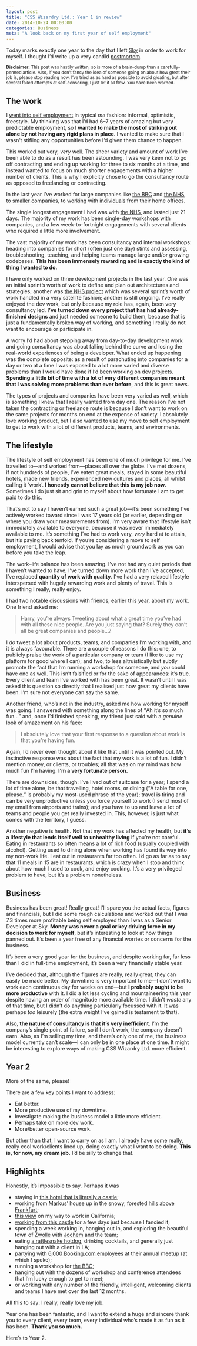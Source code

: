 ```yaml
---
layout: post
title: "CSS Wizardry Ltd.: Year 1 in review"
date: 2014-10-24 00:00:00
categories: Business
meta: "A look back on my first year of self employment"
---
```


Today marks exactly one year to the day that I left [Sky](/case-studies/bskyb/)
in order to work for myself. I thought I’d write up a very candid
[postmortem](http://en.wikipedia.org/wiki/Postmortem_documentation).

<small>**Disclaimer:** This post was hastily written, so is more of a
brain-dump than a carefully-penned article. Also, if you don’t fancy the idea of
someone going on about how great their job is, please stop reading now. I’ve
tried as as hard as possible to avoid gloating, but after several failed
attempts at self-censoring, I just let it all flow. You have been warned.</small>

## The work

I [went into self employment](http://csswizardry.com/2013/10/lets-work-together/)
in typical _me_ fashion: informal, optimistic, freestyle. My thinking was that
I’d had 6–7 years of amazing but very predictable employment, so **I wanted to
make the most of striking out alone by not having any rigid plans in place**. I
wanted to make sure that I wasn’t stifling any opportunities before I’d given
them chance to happen.

This worked out very, _very_ well. The sheer variety and amount of work I’ve
been able to do as a result has been astounding. I was very keen not to go off
contracting and ending up working for three to six months at a time, and instead
wanted to focus on much shorter engagements with a higher number of clients.
This is why I explicitly chose to go the consultancy route as opposed to
freelancing or contracting.

In the last year I’ve worked for large companies like [the
BBC](/case-studies/bbc-workshop/) and [the
NHS](/case-studies/nhs-nhsx-elearning-platform/), to [smaller
companies](/case-studies/madgex-consultancy-workshop/), to working with
[individuals](http://csswizardry.com/work/#quote:markus-klug) from their home
offices.

The single longest engagement I had was with [the
NHS](http://csswizardry.com/case-studies/nhs-nhsx-elearning-platform/), and
lasted just 21 days. The majority of my work has been single-day workshops with
companies, and a few week-to-fortnight engagements with several clients who
required a little more involvement.

The vast majority of my work has been consultancy and internal workshops:
heading into companies for short (often just one day) stints and assessing,
troubleshooting, teaching, and helping teams manage large and/or growing
codebases. **This has been immensely rewarding and is exactly the kind of thing
I wanted to do.**

I have only worked on three development projects in the last year. One was an
initial sprint’s worth of work to define and plan out architectures and
strategies; another was [the
NHS project](http://csswizardry.com/case-studies/nhs-nhsx-elearning-platform/)
which was several sprint’s worth of work handled in a very satellite fashion;
another is still ongoing. I’ve really enjoyed the dev work, but only because my
role has, again, been very consultancy led. **I’ve turned down every project
that has had already-finished designs** and just needed someone to build them,
because that is just a fundamentally broken way of working, and something I
really do not want to encourage or participate in.

A worry I’d had about stepping away from day-to-day development work and going
consultancy was about falling behind the curve and losing the real-world
experiences of being a developer. What ended up happening was the complete
opposite: as a result of parachuting into companies for a day or two at a time I
was exposed to a lot more varied and diverse problems than I would have done if
I’d been working on dev projects. **Spending a little bit of time with a lot of
very different companies meant that I was solving more problems than ever
before**, and this is great news.

The types of projects and companies have been very varied as well, which is
something I knew that I really wanted from day one. The reason I’ve not taken
the contracting or freelance route is because I don’t want to work on the same
projects for months on end at the expense of variety. I absolutely love working
product, but I also wanted to use my move to self employment to get to work with
a lot of different products, teams, and environments.

## The lifestyle

The lifestyle of self employment has been one of much privilege for me. I’ve
travelled to—and worked from—places all over the globe. I’ve met dozens, if not
hundreds of people, I’ve eaten great meals, stayed in some beautiful hotels,
made new friends, experienced new cultures and places, all whilst calling it
‘work’. **I honestly cannot believe that this is my job now.** Sometimes I do
just sit and grin to myself about how fortunate I am to get paid to do this.

That’s not to say I haven’t earned such a great job—it’s been something I’ve
actively worked toward since I was 17 years old (or earlier, depending on where
you draw your measurements from). I’m very aware that lifestyle isn’t
immediately available to everyone, because it was never immediately available to
me. It’s something I’ve had to work very, _very_ hard at to attain, but it’s
paying back tenfold. If you’re considering a move to self employment, I would
advise that you lay as much groundwork as you can before you take the leap.

The work–life balance has been amazing. I’ve not had any quiet periods that I
haven’t wanted to have; I’ve turned down more work than I’ve accepted, I’ve
replaced **quantity of work with quality**. I’ve had a very relaxed lifestyle
interspersed with hugely rewarding work and plenty of travel. This is something
I really, really enjoy.

I had two notable discussions with friends, earlier this year, about my work.
One friend asked me:

> Harry, you’re always Tweeting about what a great time you’ve had with all
> these nice people. Are you just saying that? Surely they can’t all be great
> companies and people…?

I _do_ tweet a lot about products, teams, and companies I’m working with, and it
is always favourable. There are a couple of reasons I do this: one, to publicly
praise the work of a particular company or team (I like to use my platform for
good where I can); and two, to less altruistically but subtly promote the fact
that I’m running a workshop for someone, and _you_ could have one as well. This
isn’t falsified or for the sake of appearances: it’s true. Every client and team
I’ve worked with has been great. It wasn’t until I was asked this question so
directly that I realised just how great my clients have been. I’m sure not
everyone can say the same.

Another friend, who’s not in the industry, asked me how working for myself was
going. I answered with something along the lines of <q>Ah it’s so much fun…</q>
and, once I’d finished speaking, my friend just said with a _genuine_ look of
amazement on his face:

> I absolutely love that your first response to a question about work is that
> you’re having fun.

Again, I’d never even thought about it like that until it was pointed out. My
instinctive response was about the fact that my work is a lot of fun. I didn’t
mention money, or clients, or troubles; all that was on my mind was how much fun
I’m having. **I’m a very fortunate person.**

There are downsides, though: I’ve lived out of suitcase for a year; I spend a
lot of time alone, be that travelling, hotel rooms, or dining (<q>A table for
one, please.</q> is probably my most-used phrase of the year); travel is tiring
and can be very unproductive unless you force yourself to work (I send most of
my email from airports and trains); and you have to up and leave a lot of teams
and people you get really invested in. This, however, is just what comes with
the territory, I guess.

Another negative is health. Not that my work has affected my health, but **it’s
a lifestyle that lends itself well to unhealthy living** if you’re not careful.
Eating in restaurants so often means a lot of rich food (usually coupled with
alcohol). Getting used to dining alone when working has found its way into my
non-work life. I eat out in restaurants far too often. I’d go as far as to say
that 11 meals in 15 are in restaurants, which is crazy when I stop and think
about how much I used to cook, and enjoy cooking. It’s a very privileged problem
to have, but it’s a problem nonetheless.

## Business 

Business has been great! Really great! I’ll spare you the actual facts, figures
and financials, but I did some rough calculations and worked out that I was
7.3 times more profitable being self employed than I was as a Senior Developer
at Sky. **Money was never a goal or key driving force in my decision to work for
myself**, but it’s interesting to look at how things panned out. It’s been a
year free of any financial worries or concerns for the business.

It’s been a very good year for the business, and despite working far, far less
than I did in full-time employment, it’s been a very financially stable year.

I’ve decided that, although the figures are really, really great, they can
easily be made better. My downtime is very important to me—I don’t want to work
each continuous day for weeks on end—but **I probably ought to be more
productive** with it. I did a lot less cycling and mountaineering this year
despite having an order of magnitude more available time. I didn’t _waste_ any
of that time, but I didn’t do anything particularly focussed with it. It was
perhaps _too_ leisurely (the extra weight I’ve gained is testament to that).

Also, **the nature of consultancy is that it’s very inefficient**. I’m the
company’s single point of failure, so if I don’t work, the company doesn’t earn.
Also, as I’m selling my time, and there’s only one of me, the business model
currently can’t scale—I can only be in one place at one time. It might be
interesting to explore ways of making CSS Wizardry Ltd. more efficient.

## Year 2

More of the same, please!

There are a few key points I want to address:

* Eat better.
* More productive use of my downtime.
* Investigate making the business model a little more efficient.
* Perhaps take on more dev work.
* More/better open-source work.

But other than that, I want to carry on as I am. I already have some really,
really cool work/clients lined up, doing exactly what I want to be doing. **This
is, for now, my dream job.** I’d be silly to change that.

## Highlights

Honestly, it’s impossible to say. Perhaps it was

* staying in [this hotel that is literally a castle](http://www.schlosshotel-kronberg.de/);
* working from [Markus](http://csswizardry.com/work/#quote:markus-klug)’ house
  up in the snowy, forested [hills above
  Frankfurt](https://www.google.com/search?q=Kronberg,+Frankfurt&safe=off&espv=2&biw=1418&bih=747&source=lnms&tbm=isch&sa=X&ei=HrdLVKDNCtKd7gbIxoCgDQ&ved=0CAgQ_AUoAw);
* [this view](http://instagram.com/p/jt-SAPIjIV/) on my way to work in
  California;
* [working from this castle](http://instagram.com/p/k96MNcIjN0/) for a few days
  just because I fancied it;
* spending a week working in, hanging out in, and exploring the beautiful town
  of [Zwolle](https://www.google.com/search?q=zwolle&safe=off&espv=2&biw=1418&bih=747&tbm=isch&tbo=u&source=univ&sa=X&ei=4qxLVLa8J-WM7Aa7m4GQDQ&ved=0CDgQsAQ#safe=off&tbm=isch&q=Zwolle)
  with [Jochem](https://twitter.com/jochemrebergen) and the team;
* eating [a rattlesnake hotdog](http://www.wurstkuche.com/), drinking cocktails,
  and generally just hanging out with a client in LA;
* partying with [6,000 Booking.com employees](http://iconosquare.com/tag/bookingbam)
  at their annual meetup (at which I spoke);
* running a workshop for [the BBC](http://instagram.com/p/mDoKI2IjC-/);
* hanging out with the dozens of workshop and conference attendees that I’m
  lucky enough to get to meet;
* or working with any number of the friendly, intelligent, welcoming clients and
  teams I have met over the last 12 months.

All this to say: I really, really love my job.

Year one has been fantastic, and I want to extend a huge and sincere thank you
to every client, every team, every individual who’s made it as fun as it has
been. **Thank you so much.**

Here’s to Year 2.
